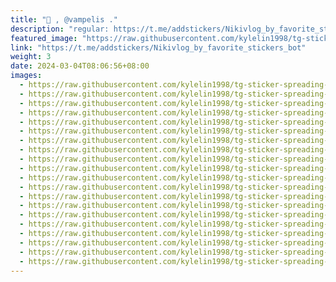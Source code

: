 ```yaml
---
title: "🧈 ‚ @vampelis ."
description: "regular: https://t.me/addstickers/Nikivlog_by_favorite_stickers_bot"
featured_image: "https://raw.githubusercontent.com/kylelin1998/tg-sticker-spreading-worldwide-images/main/img/f2bcf0f5-13c5-4742-bfd4-faf72a439d8d.jpg"
link: "https://t.me/addstickers/Nikivlog_by_favorite_stickers_bot"
weight: 3
date: 2024-03-04T08:06:56+08:00
images:
  - https://raw.githubusercontent.com/kylelin1998/tg-sticker-spreading-worldwide-images/main/img/f2bcf0f5-13c5-4742-bfd4-faf72a439d8d.jpg
  - https://raw.githubusercontent.com/kylelin1998/tg-sticker-spreading-worldwide-images/main/img/16d180fd-36a9-48d0-a0d7-11154068fd71.jpg
  - https://raw.githubusercontent.com/kylelin1998/tg-sticker-spreading-worldwide-images/main/img/29270651-1cee-4035-8998-66c509ff0d22.jpg
  - https://raw.githubusercontent.com/kylelin1998/tg-sticker-spreading-worldwide-images/main/img/bf0ef01b-bcb1-40c6-ae60-53bbdb33c73e.jpg
  - https://raw.githubusercontent.com/kylelin1998/tg-sticker-spreading-worldwide-images/main/img/be965e7a-c17c-4e10-82be-37a683ce0fe7.jpg
  - https://raw.githubusercontent.com/kylelin1998/tg-sticker-spreading-worldwide-images/main/img/34dedc9c-0093-4690-9f03-f3d252bd38c4.jpg
  - https://raw.githubusercontent.com/kylelin1998/tg-sticker-spreading-worldwide-images/main/img/fcb31cf5-a679-47ab-876c-238c12c92578.jpg
  - https://raw.githubusercontent.com/kylelin1998/tg-sticker-spreading-worldwide-images/main/img/220d38de-6eb0-4aae-a444-3ccccd398643.jpg
  - https://raw.githubusercontent.com/kylelin1998/tg-sticker-spreading-worldwide-images/main/img/318a428f-d2dd-4d8b-b772-cba60aa41335.jpg
  - https://raw.githubusercontent.com/kylelin1998/tg-sticker-spreading-worldwide-images/main/img/94dba981-9241-4d4f-a9d4-7c38e9e196dd.jpg
  - https://raw.githubusercontent.com/kylelin1998/tg-sticker-spreading-worldwide-images/main/img/24b88c95-30e9-42d1-b787-ecfb79b939ea.jpg
  - https://raw.githubusercontent.com/kylelin1998/tg-sticker-spreading-worldwide-images/main/img/1bfaab50-1d53-4631-9774-94eb8c6d166a.jpg
  - https://raw.githubusercontent.com/kylelin1998/tg-sticker-spreading-worldwide-images/main/img/497149c5-6654-4b4e-b571-275620094fc8.jpg
  - https://raw.githubusercontent.com/kylelin1998/tg-sticker-spreading-worldwide-images/main/img/a95e1484-2568-43a0-a648-b445834d1c33.jpg
  - https://raw.githubusercontent.com/kylelin1998/tg-sticker-spreading-worldwide-images/main/img/1df2e7f0-1ef9-42a6-b366-86d2c5d2c9ce.jpg
  - https://raw.githubusercontent.com/kylelin1998/tg-sticker-spreading-worldwide-images/main/img/8f347fad-9b3f-484e-8984-1ef11bef2aad.jpg
  - https://raw.githubusercontent.com/kylelin1998/tg-sticker-spreading-worldwide-images/main/img/66e37066-307c-4417-bea1-dfc188df4bde.jpg
  - https://raw.githubusercontent.com/kylelin1998/tg-sticker-spreading-worldwide-images/main/img/0b5b79aa-30e8-4289-8320-f3a8e4c359e7.jpg
  - https://raw.githubusercontent.com/kylelin1998/tg-sticker-spreading-worldwide-images/main/img/e588d17a-3643-427e-8524-b6d94cbbf3c1.jpg
  - https://raw.githubusercontent.com/kylelin1998/tg-sticker-spreading-worldwide-images/main/img/640e4fc1-bbec-4a1a-98f7-c4feccd71e93.jpg
---
```

